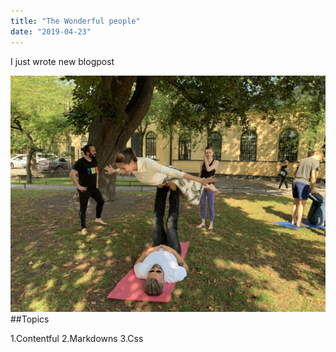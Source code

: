 ```yaml
---
title: "The Wonderful people"
date: "2019-04-23"
---
```


I just wrote new blogpost

![Bird](./bird.jpeg)
##Topics

1.Contentful
2.Markdowns
3.Css



<!-- Markdowns start and end with. To get files from File system you need to install plagin 
gatsby-source-filesystem   --- -->